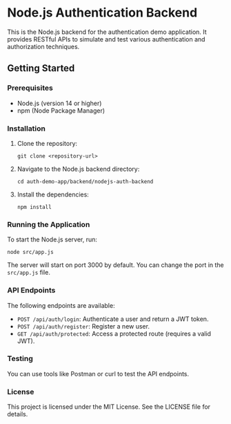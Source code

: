 # Node.js Authentication Backend

This is the Node.js backend for the authentication demo application. It provides RESTful APIs to simulate and test various authentication and authorization techniques.

## Getting Started

### Prerequisites

- Node.js (version 14 or higher)
- npm (Node Package Manager)

### Installation

1. Clone the repository:

   ```
   git clone <repository-url>
   ```

2. Navigate to the Node.js backend directory:

   ```
   cd auth-demo-app/backend/nodejs-auth-backend
   ```

3. Install the dependencies:

   ```
   npm install
   ```

### Running the Application

To start the Node.js server, run:

```
node src/app.js
```

The server will start on port 3000 by default. You can change the port in the `src/app.js` file.

### API Endpoints

The following endpoints are available:

- `POST /api/auth/login`: Authenticate a user and return a JWT token.
- `POST /api/auth/register`: Register a new user.
- `GET /api/auth/protected`: Access a protected route (requires a valid JWT).

### Testing

You can use tools like Postman or curl to test the API endpoints.

### License

This project is licensed under the MIT License. See the LICENSE file for details.